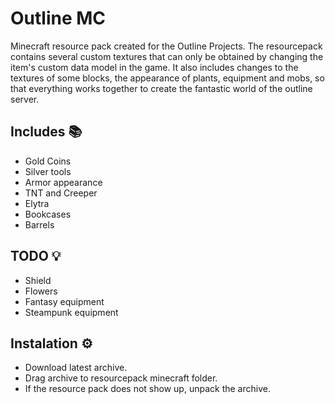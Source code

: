 # Outline MC
Minecraft resource pack created for the Outline Projects.
The resourcepack contains several custom textures that can only be obtained by changing the item's custom data model in the game.
It also includes changes to the textures of some blocks, the appearance of plants, equipment and mobs, so that everything works together to create the fantastic world of the outline server.

## Includes 📚
- Gold Coins
- Silver tools
- Armor appearance
- TNT and Creeper
- Elytra
- Bookcases
- Barrels

## TODO 💡
- Shield
- Flowers
- Fantasy equipment
- Steampunk equipment

## Instalation ⚙️
- Download latest archive.
- Drag archive to resourcepack minecraft folder.
- If the resource pack does not show up, unpack the archive.



